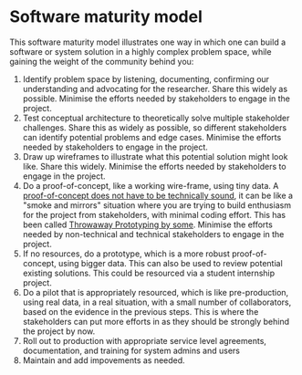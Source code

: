 # Software maturity model

This software maturity model illustrates one way in which one can build a software or system solution in a highly complex problem space, while gaining the weight of the community behind you: 

1. Identify problem space by listening, documenting, confirming our understanding and advocating for the researcher. Share this widely as possible. Minimise the efforts needed by stakeholders to engage in the project.
2. Test conceptual architecture to theoretically solve multiple stakeholder challenges. Share this as widely as possible, so different stakeholders can identify potential problems and edge cases. Minimise the efforts needed by stakeholders to engage in the project.
3. Draw up wireframes to illustrate what this potential solution might look like. Share this widely. Minimise the efforts needed by stakeholders to engage in the project.
4. Do a proof-of-concept, like a working wire-frame, using tiny data. A [proof-of-concept does not have to be technically sound](https://softwareengineering.stackexchange.com/questions/253574/why-we-need-throw-away-prototyping), it can be like a "smoke and mirrors" situation where you are trying to build enthusiasm for the project from stakeholders, with minimal coding effort. This has been called [Throwaway Prototyping by some](https://budibase.com/blog/inside-it/throwaway-prototyping/). Minimise the efforts needed by non-technical and technical stakeholders to engage in the project.
5. If no resources, do a prototype, which is a more robust proof-of-concept, using bigger data. This can also be used to review potential existing solutions. This could be resourced via a student internship project.
6. Do a pilot that is appropriately resourced, which is like pre-production, using real data, in a real situation, with a small number of collaborators, based on the evidence in the previous steps. This is where the stakeholders can put more efforts in as they should be strongly behind the project by now.
7. Roll out to production with appropriate service level agreements, documentation, and training for system admins and users
8. Maintain and add impovements as needed.
